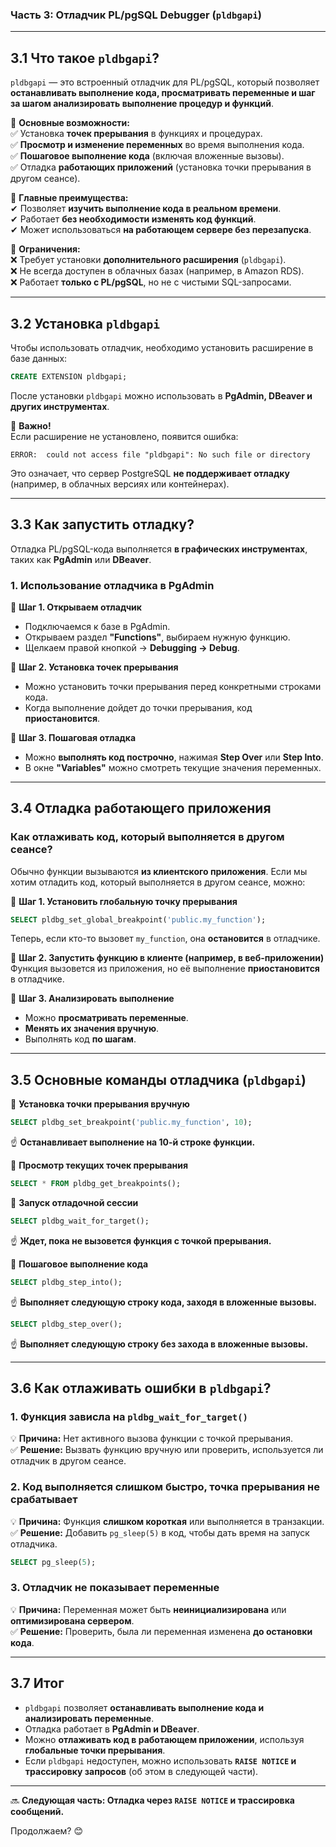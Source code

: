 ### **Часть 3: Отладчик PL/pgSQL Debugger (`pldbgapi`)**

---

## **3.1 Что такое `pldbgapi`?**

`pldbgapi` — это встроенный отладчик для PL/pgSQL, который позволяет **останавливать выполнение кода, просматривать переменные и шаг за шагом анализировать выполнение процедур и функций**.

📌 **Основные возможности:**  
✅ Установка **точек прерывания** в функциях и процедурах.  
✅ **Просмотр и изменение переменных** во время выполнения кода.  
✅ **Пошаговое выполнение кода** (включая вложенные вызовы).  
✅ Отладка **работающих приложений** (установка точки прерывания в другом сеансе).

📌 **Главные преимущества:**  
✔ Позволяет **изучить выполнение кода в реальном времени**.  
✔ Работает **без необходимости изменять код функций**.  
✔ Может использоваться **на работающем сервере без перезапуска**.

📌 **Ограничения:**  
❌ Требует установки **дополнительного расширения** (`pldbgapi`).  
❌ Не всегда доступен в облачных базах (например, в Amazon RDS).  
❌ Работает **только с PL/pgSQL**, но не с чистыми SQL-запросами.

---

## **3.2 Установка `pldbgapi`**

Чтобы использовать отладчик, необходимо установить расширение в базе данных:

```sql
CREATE EXTENSION pldbgapi;
```

После установки `pldbgapi` можно использовать в **PgAdmin, DBeaver и других инструментах**.

📌 **Важно!**  
Если расширение не установлено, появится ошибка:

```
ERROR:  could not access file "pldbgapi": No such file or directory
```

Это означает, что сервер PostgreSQL **не поддерживает отладку** (например, в облачных версиях или контейнерах).

---

## **3.3 Как запустить отладку?**

Отладка PL/pgSQL-кода выполняется **в графических инструментах**, таких как **PgAdmin** или **DBeaver**.

### **1. Использование отладчика в PgAdmin**

📌 **Шаг 1. Открываем отладчик**

- Подключаемся к базе в PgAdmin.
- Открываем раздел **"Functions"**, выбираем нужную функцию.
- Щелкаем правой кнопкой → **Debugging → Debug**.

📌 **Шаг 2. Установка точек прерывания**

- Можно установить точки прерывания перед конкретными строками кода.
- Когда выполнение дойдет до точки прерывания, код **приостановится**.

📌 **Шаг 3. Пошаговая отладка**

- Можно **выполнять код построчно**, нажимая **Step Over** или **Step Into**.
- В окне **"Variables"** можно смотреть текущие значения переменных.

---

## **3.4 Отладка работающего приложения**

### **Как отлаживать код, который выполняется в другом сеансе?**

Обычно функции вызываются **из клиентского приложения**. Если мы хотим отладить код, который выполняется в другом сеансе, можно:

📌 **Шаг 1. Установить глобальную точку прерывания**

```sql
SELECT pldbg_set_global_breakpoint('public.my_function');
```

Теперь, если кто-то вызовет `my_function`, она **остановится** в отладчике.

📌 **Шаг 2. Запустить функцию в клиенте (например, в веб-приложении)**  
Функция вызовется из приложения, но её выполнение **приостановится** в отладчике.

📌 **Шаг 3. Анализировать выполнение**

- Можно **просматривать переменные**.
- **Менять их значения вручную**.
- Выполнять код **по шагам**.

---

## **3.5 Основные команды отладчика (`pldbgapi`)**

📌 **Установка точки прерывания вручную**

```sql
SELECT pldbg_set_breakpoint('public.my_function', 10);
```

☝ **Останавливает выполнение на 10-й строке функции.**

📌 **Просмотр текущих точек прерывания**

```sql
SELECT * FROM pldbg_get_breakpoints();
```

📌 **Запуск отладочной сессии**

```sql
SELECT pldbg_wait_for_target();
```

☝ **Ждет, пока не вызовется функция с точкой прерывания.**

📌 **Пошаговое выполнение кода**

```sql
SELECT pldbg_step_into();
```

☝ **Выполняет следующую строку кода, заходя в вложенные вызовы.**

```sql
SELECT pldbg_step_over();
```

☝ **Выполняет следующую строку без захода в вложенные вызовы.**

---

## **3.6 Как отлаживать ошибки в `pldbgapi`?**

### **1. Функция зависла на `pldbg_wait_for_target()`**

💡 **Причина:** Нет активного вызова функции с точкой прерывания.  
✅ **Решение:** Вызвать функцию вручную или проверить, используется ли отладчик в другом сеансе.

### **2. Код выполняется слишком быстро, точка прерывания не срабатывает**

💡 **Причина:** Функция **слишком короткая** или выполняется в транзакции.  
✅ **Решение:** Добавить `pg_sleep(5)` в код, чтобы дать время на запуск отладчика.

```sql
SELECT pg_sleep(5);
```

### **3. Отладчик не показывает переменные**

💡 **Причина:** Переменная может быть **неинициализирована** или **оптимизирована сервером**.  
✅ **Решение:** Проверить, была ли переменная изменена **до остановки кода**.

---

## **3.7 Итог**

- `pldbgapi` позволяет **останавливать выполнение кода и анализировать переменные**.
- Отладка работает в **PgAdmin и DBeaver**.
- Можно **отлаживать код в работающем приложении**, используя **глобальные точки прерывания**.
- Если `pldbgapi` недоступен, можно использовать **`RAISE NOTICE` и трассировку запросов** (об этом в следующей части).

---

🔜 **Следующая часть: Отладка через `RAISE NOTICE` и трассировка сообщений.**

Продолжаем? 😊
